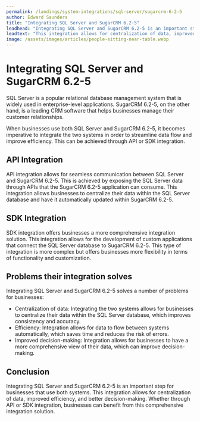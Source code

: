 ```yaml
---
permalink: /landings/system-integrations/sql-server/sugarcrm-6-2-5
author: Edward Saunders
title: "Integrating SQL Server and SugarCRM 6.2-5"
leadhead: "Integrating SQL Server and SugarCRM 6.2-5 is an important step for businesses that use both systems"
leadtext: "This integration allows for centralization of data, improved efficiency, and better decision-making. Whether through API or SDK integration, businesses can benefit from this comprehensive integration solution."
image: /assets/images/articles/people-sitting-near-table.webp
---
```

<div class="arttext">	<h1>Integrating SQL Server and SugarCRM 6.2-5</h1>
	<p>SQL Server is a popular relational database management system that is widely used in enterprise-level applications. SugarCRM 6.2-5, on the other hand, is a leading CRM software that helps businesses manage their customer relationships.</p>
	<p>When businesses use both SQL Server and SugarCRM 6.2-5, it becomes imperative to integrate the two systems in order to streamline data flow and improve efficiency. This can be achieved through API or SDK integration.</p>
	<h2>API Integration</h2>
	<p>API integration allows for seamless communication between SQL Server and SugarCRM 6.2-5. This is achieved by exposing the SQL Server data through APIs that the SugarCRM 6.2-5 application can consume. This integration allows businesses to centralize their data within the SQL Server database and have it automatically updated within SugarCRM 6.2-5.</p>
	<h2>SDK Integration</h2>
	<p>SDK integration offers businesses a more comprehensive integration solution. This integration allows for the development of custom applications that connect the SQL Server database to SugarCRM 6.2-5. This type of integration is more complex but offers businesses more flexibility in terms of functionality and customization.</p>
	<h2>Problems their integration solves</h2>
	<p>Integrating SQL Server and SugarCRM 6.2-5 solves a number of problems for businesses:</p>
	<ul>
		<li>Centralization of data: Integrating the two systems allows for businesses to centralize their data within the SQL Server database, which improves consistency and accuracy.</li>
		<li>Efficiency: Integration allows for data to flow between systems automatically, which saves time and reduces the risk of errors.</li>
		<li>Improved decision-making: Integration allows for businesses to have a more comprehensive view of their data, which can improve decision-making.</li>
	</ul>
	<h2>Conclusion</h2>
	<p>Integrating SQL Server and SugarCRM 6.2-5 is an important step for businesses that use both systems. This integration allows for centralization of data, improved efficiency, and better decision-making. Whether through API or SDK integration, businesses can benefit from this comprehensive integration solution.</p>
</div>